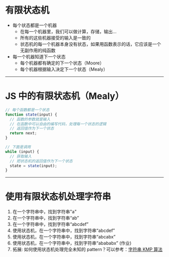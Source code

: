 # 有限状态机

- 每个状态都是一个机器
  - 在每一个机器里，我们可以做计算，存储，输出...
  - 所有的这些机器接受的输入是一致的
  - 状态机的每一个机器本身没有状态，如果用函数表示的话，它应该是一个无副作用的纯函数
- 每一个机器知道下一个状态
  - 每个机器都有确定的下一个状态（Moore）
  - 每个机器根据输入决定下一个状态（Mealy）

---

# JS 中的有限状态机（Mealy）

```javascript
// 每个函数都是一个状态
function state(input) {
  // 函数的参数就是输入
  // 在函数中可以自由的编写代码，处理每一个状态的逻辑
  // 返回值作为下一个状态
  return next;
}

// 下面是调用
while (input) {
  // 获取输入
  // 把状态机的返回值作为下一个状态
  state = state(input);
}
```

---

# 使用有限状态机处理字符串

1. 在一个字符串中，找到字符串"a"
2. 在一个字符串中，找到字符串“ab”
3. 在一个字符串中，找到字符串“abcdef”
4. 使用状态机，在一个字符串中，找到字符串“abcdef”
5. 使用状态机，在一个字符串中，找到字符串“abcabx”
6. 使用状态机，在一个字符串中，找到字符串“abababx” (作业)
7. 拓展: 如何使用状态机处理完全未知的 pattern？可以参考：[字符串 KMP 算法](http://www.ruanyifeng.com/blog/2013/05/Knuth%E2%80%93Morris%E2%80%93Pratt_algorithm.html)

